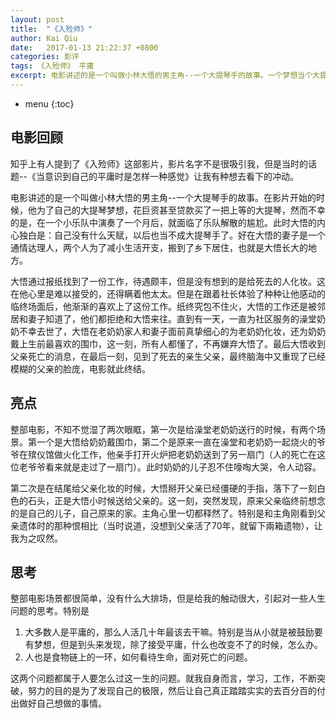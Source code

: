 ```yaml
---
layout: post
title:  "《入殓师》"
author: Kai Qiu
date:   2017-01-13 21:22:37 +0800
categories: 影评
tags: 《入殓师》 平庸
excerpt: 电影讲述的是一个叫做小林大悟的男主角--一个大提琴手的故事。一个梦想当个大提琴手的人做了入殓师的工作，之后发生的种种。
---
```


* menu
{:toc}

## 电影回顾

知乎上有人提到了《入殓师》这部影片，影片名字不是很吸引我，但是当时的话题--《当意识到自己的平庸时是怎样一种感觉》让我有种想去看下的冲动。

电影讲述的是一个叫做小林大悟的男主角--一个大提琴手的故事。在影片开始的时候，他为了自己的大提琴梦想，花巨资甚至贷款买了一把上等的大提琴，然而不幸的是，在一个小乐队中演奏了一个月后，就面临了乐队解散的尴尬。此时大悟的内心独白是：自己没有什么天赋，以后也当不成大提琴手了。好在大悟的妻子是一个通情达理人，两个人为了减小生活开支，搬到了乡下居住，也就是大悟长大的地方。

大悟通过报纸找到了一份工作，待遇颇丰，但是没有想到的是给死去的人化妆。这在他心里是难以接受的，还得瞒着他太太。但是在跟着社长体验了种种让他感动的临终场面后，他渐渐的喜欢上了这份工作。纸终究包不住火，大悟的工作还是被邻居和妻子知道了，他们都拒绝和大悟来往。直到有一天，一直为社区服务的澡堂奶奶不幸去世了，大悟在老奶奶家人和妻子面前真挚细心的为老奶奶化妆，还为奶奶戴上生前最喜欢的围巾，这一刻，所有人都懂了，不再嫌弃大悟了。最后大悟收到父亲死亡的消息，在最后一刻，见到了死去的亲生父亲，最终脑海中又重现了已经模糊的父亲的脸庞，电影就此终结。

## 亮点
整部电影，不知不觉湿了两次眼眶，第一次是给澡堂老奶奶送行的时候，有两个场景。第一个是大悟给奶奶戴围巾，第二个是原来一直在澡堂和老奶奶一起烧火的爷爷在殡仪馆做火化工作，他亲手打开火炉把老奶奶送到了另一扇门（人的死亡在这位老爷爷看来就是走过了一扇门）。此时奶奶的儿子忍不住嚎啕大哭，令人动容。

第二次是在结尾给父亲化妆的时候，大悟掰开父亲已经僵硬的手指，落下了一刻白色的石头，正是大悟小时候送给父亲的。这一刻，突然发现，原来父亲临终前想念的是自己的儿子，自己原来的家。主角心里一切都释然了。特别是和主角刚看到父亲遗体时的那种恨相比（当时说道，没想到父亲活了70年，就留下兩箱遗物），让我为之叹然。

## 思考
整部电影场景都很简单，没有什么大排场，但是给我的触动很大，引起对一些人生问题的思考。特别是

1. 大多数人是平庸的，那么人活几十年最该去干嘛。特别是当从小就是被鼓励要有梦想，但是到头来发现，除了接受平庸，什么也改变不了的时候，怎么办。
2. 人也是食物链上的一环，如何看待生命，面对死亡的问题。

这两个问题都属于人要怎么过这一生的问题。就我自身而言，学习，工作，不断突破，努力的目的是为了发现自己的极限，然后让自己真正踏踏实实的去百分百的付出做好自己想做的事情。
